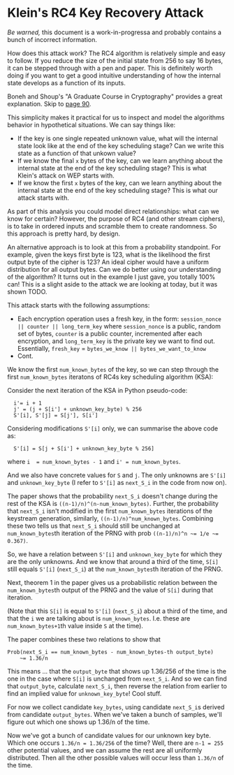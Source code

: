 # Klein's RC4 Key Recovery Attack

*Be warned,* this document is a work-in-progressa and probably contains
a bunch of incorrect information.

How does this attack work? The RC4 algorithm is relatively simple
and easy to follow. If you reduce the size of the initial state from
256 to say 16 bytes, it can be stepped through with a pen and
paper. This is definitely worth doing if you want to get a good
intuitive understanding of how the internal state develops as a
function of its inputs.

Boneh and Shoup's "A Graduate Course in Cryptography" provides a
great explanation. Skip to [page 90](https://toc.cryptobook.us/book.pdf#page=90).

This simplicity makes it practical for us to inspect and model the
algorithms behavior in hypothetical situations. We can say things
like:

  - If the key is one single repeated unknown value, what will the
    internal state look like at the end of the key scheduling stage?
    Can we write this state as a function of that unkown value?
  - If we know the final `x` bytes of the key, can we learn anything
    about the internal state at the end of the key scheduling stage?
    This is what Klein's attack on WEP starts with.
  - If we know the first `x` bytes of the key, can we learn anything
    about the internal state at the end of the key scheduling stage?
    This is what our attack starts with.

As part of this analysis you could model direct relationships: what can we
know for certain? However, the purpose of RC4 (and other stream
ciphers), is to take in ordered inputs and scramble them to create
randomness. So this approach is pretty hard, by design.

An alternative approach is to look at this from a probability
standpoint. For example, given the keys first byte is 123, what is
the likelihood the first output byte of the cipher is 123? An ideal
cipher would have a uniform distribution for all output bytes. Can
we do better using our understanding of the algorithm? It turns out
in the example I just gave, you totally 100% can! This is a slight
aside to the attack we are looking at today, but it was shown TODO.

This attack starts with the following assumptions:

  - Each encryption operation uses a fresh key, in the form:
      `session_nonce || counter || long_term_key`
    where `session_nonce` is a public, random set of bytes,
      `counter` is a public counter, incremented after each encryption,
      and `long_term_key` is the private key we want to find out.
    Essentially, `fresh_key` = `bytes_we_know || bytes_we_want_to_know`
  - Cont.

We know the first `num_known_bytes` of the key, so we can
step through the first `num_known_bytes` iteratons of RC4s
key scheduling algorithm (KSA):

Consider the next iteration of the KSA in Python pseudo-code:

```
  i'= i + 1
  j' = (j + S[i'] + unknown_key_byte) % 256
  S'[i], S'[j] = S[j'], S[i']
```

Considering modifications `S'[i]` only, we can summarise the above
code as:
```
  S'[i] = S[j + S[i'] + unknown_key_byte % 256]
```

where `i  = num_known_bytes - 1`
  and `i' = num_known_bytes`.

And we also have concrete values for `S` and `j`. The only
unknowns are `S'[i]` and `unknown_key_byte` (I refer to
`S'[i]` as `next_S_i` in the code from now on).

The paper shows that the probability `next_S_i` doesn't
change during the rest of the KSA is
`((n-1)/n)^(n-num_known_bytes)`. Further, the
probability that `next_S_i` isn't modified in the first
`num_known_bytes` iterations of the keystream generation,
similarly, `((n-1)/n)^num_known_bytes`. Combining these
two tells us that `next_S_i` should still be unchanged at
`num_known_bytes`th iteration of the PRNG with prob
`((n-1)/n)^n ~= 1/e ~= 0.367)`.

So, we have a relation between `S'[i]` and
`unknown_key_byte` for which they are the only unknowns.
And we know that around a third of the time, `S[i]` still
equals `S'[i]` (`next_S_i`) at the `num_known_bytes`th
iteration of the PRNG.

Next, theorem 1 in the paper gives us a probabilistic
relation between the `num_known_bytes`th output of the
PRNG and the value of `S[i]` during that iteration.

(Note that this `S[i]` is equal to `S'[i]` (`next_S_i`) about
a third of the time, and that the `i` we are talking about
is `num_known_bytes`. I.e. these are
`num_known_bytes+1`th value inside `S` at the time).

The paper combines these two relations to show that

```
Prob(next_S_i == num_known_bytes - num_known_bytes-th output_byte)
    ~= 1.36/n
```

This means ... that the `output_byte` that shows up
1.36/256 of the time is the one in the case where `S[i]`
is unchanged from `next_S_i`. And so we can find that
`output_byte`, calculate `next_S_i`, then reverse the
relation from earlier to find an implied value for
`unknown_key_byte`! Cool stuff.

For now we collect candidate `key_bytes`, using candidate
`next_S_i`s derived from candidate `output_bytes`. When
we've taken a bunch of samples, we'll figure out which
one shows up 1.36/n of the time.

Now we've got a bunch of candidate values for our unknown
key byte. Which one occurs `1.36/n = 1.36/256` of the time?
Well, there are `n-1 = 255` other potential values, and we can
assume the rest are all uniformly distributed.  Then all the
other possible values will occur less than `1.36/n` of the
time.
